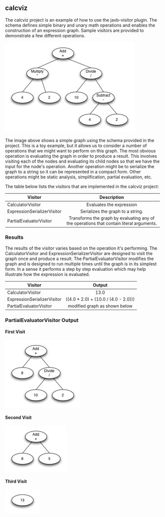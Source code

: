 calcviz
-------

The calcviz project is an example of how to use the jaxb-visitor plugin. The schema defines 
simple binary and unary math operations and enables the construction of an 
expression graph. Sample visitors are provided to demonstrate a few different 
operations. 

![calcviz diagram](src/main/javadoc/resources/calc-graph.png)

The image above shows a simple graph using the schema provided in the project. 
This is a toy example, but it allows us to consider a number of operations that 
we might want to perform on this graph. The most obvious operation is evaluating 
the graph in order to produce a result. This involves visiting each of the nodes 
and evaluating its child nodes so that we have the input for the node's 
operation. Another operation might be to serialize the graph to a string so it 
can be represented in a compact form. Other operations might be static analysis, 
simplification, partial evaluation, etc.

The table below lists the visitors that are implemented in the calcviz project: 

| Visitor | Description   | 
| ------------- | :-------------:| 
| CalculatorVisitor | Evaluates the expression | 
| ExpressionSerializerVisitor | Serializes the graph to a string. | 
| PartialEvaluatorVisitor | Transforms the graph by evaluating any of the operations that contain literal arguments. | 

### Results

The results of the visitor varies based on the operation it's performing. The 
CalculatorVisitor and ExpressionSerializerVisitor are designed to visit the 
graph once and produce a result. The PartialEvaluatorVisitor modifies the graph 
and is designed to run multiple times until the graph is in its simplest form. 
In a sense it performs a step by step evaluation which may help illustrate how 
the expression is evaluated.

| Visitor | Output | 
| ------------- | :-------------:| 
| CalculatorVisitor	| 13.0 | 
| ExpressionSerializerVisitor	 | ((4.0 * 2.0) + (10.0 / (4.0 - 2.0))) | 
| PartialEvaluatorVisitor	 | modified graph as shown below | 

### PartialEvaluatorVisitor Output	

#### First Visit

![After First Visit diagram](src/main/javadoc/resources/calc-graph-1.png)

#### Second Visit

![After Second Visit diagram](src/main/javadoc/resources/calc-graph-2.png)

#### Third Visit

![After Third Visit diagram](src/main/javadoc/resources/calc-graph-3.png)

